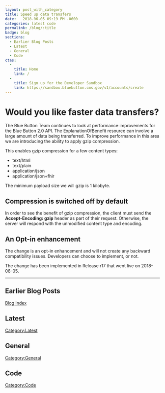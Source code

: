 ```yaml
---
layout: post_with_category
title: Speed up data transfers
date:   2018-06-05 09:19 PM -0600
categories: latest code
permalink: /blog/:title
badge: blog
sections:
  - Earlier Blog Posts
  - Latest
  - General
  - Code
ctas:
  - 
    title: Home
    link: /
  -
    title: Sign up for the Developer Sandbox
    link: https://sandbox.bluebutton.cms.gov/v1/accounts/create
---
```

# Would you like faster data transfers?
The Blue Button Team continues to look at performance improvements for the Blue Button 2.0 API. The 
ExplanationOfBenefit resource can involve a large amount of data being transferred. To improve performance
in this area we are introducing the ability to apply gzip compression. 

This enables gzip compression for a few content types:

- text/html
- text/plain
- application/json
- application/json+fhir

The minimum payload size we will gzip is 1 kilobyte. 

## Compression is switched off by default

In order to see the benefit of gzip compression, the client must send the **Accept-Encoding: gzip** header as part of 
their request. Otherwise, the server will respond with the unmodified content type and encoding.

## An Opt-in enhancement
 
The change is an opt-in enhancement and will not create any backward compatibility issues. Developers can choose to
implement, or not. 

The change has been implemented in Release r17 that went live on 2018-06-05.

---
## Earlier Blog Posts

[Blog Index](/blog/)

## Latest

[Category:Latest](/blog/category/latest.html)

## General
[Category:General](/blog/category/general.html)

## Code
[Category:Code](/blog/category/code.html)
